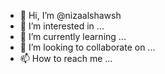 - 👋 Hi, I’m @nizaalshawsh
- 👀 I’m interested in ...
- 🌱 I’m currently learning ...
- 💞️ I’m looking to collaborate on ...
- 📫 How to reach me ...

<!---
nizaalshawsh/nizaalshawsh is a ✨ special ✨ repository because its `README.md` (this file) appears on your GitHub profile.
You can click the Preview link to take a look at your changes.
--->
